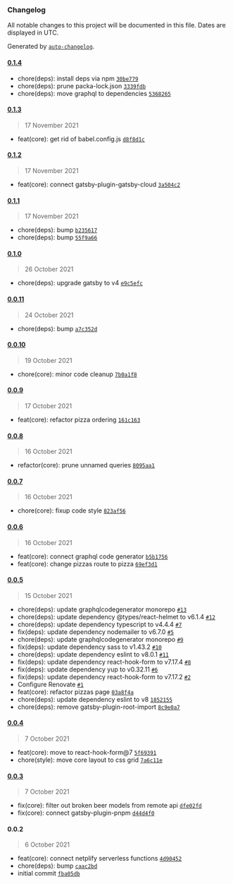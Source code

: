 ### Changelog

All notable changes to this project will be documented in this file. Dates are displayed in UTC.

Generated by [`auto-changelog`](https://github.com/CookPete/auto-changelog).

#### [0.1.4](https://github.com/dvakatsiienko/slick-slices-ui/compare/0.1.3...0.1.4)

- chore(deps): install deps via npm [`30be779`](https://github.com/dvakatsiienko/slick-slices-ui/commit/30be779a1b952f1e93ae92a6a8c85f71d7117aff)
- chore(deps): prune packa-lock.json [`3339fdb`](https://github.com/dvakatsiienko/slick-slices-ui/commit/3339fdbc8a42827e546d61c59a943b6fd5e6495a)
- chore(deps): move graphql to dependencies [`5368265`](https://github.com/dvakatsiienko/slick-slices-ui/commit/5368265e845914215fae2d187ad298da3205c714)

#### [0.1.3](https://github.com/dvakatsiienko/slick-slices-ui/compare/0.1.2...0.1.3)

> 17 November 2021

- feat(core): get rid of babel.config.js [`d8f8d1c`](https://github.com/dvakatsiienko/slick-slices-ui/commit/d8f8d1ccafea5099233a613cd7fdf900ed236204)

#### [0.1.2](https://github.com/dvakatsiienko/slick-slices-ui/compare/0.1.1...0.1.2)

> 17 November 2021

- feat(core): connect gatsby-plugin-gatsby-cloud [`3a504c2`](https://github.com/dvakatsiienko/slick-slices-ui/commit/3a504c2b759dde3b05c529c5429c4b5751783f33)

#### [0.1.1](https://github.com/dvakatsiienko/slick-slices-ui/compare/0.1.0...0.1.1)

> 17 November 2021

- chore(deps): bump [`b235617`](https://github.com/dvakatsiienko/slick-slices-ui/commit/b235617dfca5c59c4b2665abd76099130c6fcb2a)
- chore(deps): bump [`55f9a66`](https://github.com/dvakatsiienko/slick-slices-ui/commit/55f9a6646dd14c08118083f7735e7c3c882f0d82)

#### [0.1.0](https://github.com/dvakatsiienko/slick-slices-ui/compare/0.0.11...0.1.0)

> 26 October 2021

- chore(deps): upgrade gatsby to v4 [`e9c5efc`](https://github.com/dvakatsiienko/slick-slices-ui/commit/e9c5efc8a816dccab2d55ec9442963fa90ff05a6)

#### [0.0.11](https://github.com/dvakatsiienko/slick-slices-ui/compare/0.0.10...0.0.11)

> 24 October 2021

- chore(deps): bump [`a7c352d`](https://github.com/dvakatsiienko/slick-slices-ui/commit/a7c352d93429ef78f1c1ff5e5596a064bdc0de55)

#### [0.0.10](https://github.com/dvakatsiienko/slick-slices-ui/compare/0.0.9...0.0.10)

> 19 October 2021

- chore(core): minor code cleanup [`7b0a1f8`](https://github.com/dvakatsiienko/slick-slices-ui/commit/7b0a1f826839186db538c07d09e0aae13ad5097e)

#### [0.0.9](https://github.com/dvakatsiienko/slick-slices-ui/compare/0.0.8...0.0.9)

> 17 October 2021

- feat(core): refactor pizza ordering [`161c163`](https://github.com/dvakatsiienko/slick-slices-ui/commit/161c1632b6bb36503e9b5d1a07ce31c11e158bc9)

#### [0.0.8](https://github.com/dvakatsiienko/slick-slices-ui/compare/0.0.7...0.0.8)

> 16 October 2021

- refactor(core): prune unnamed queries [`8095aa1`](https://github.com/dvakatsiienko/slick-slices-ui/commit/8095aa12881c1eb17633747f28766c34e4f25e8e)

#### [0.0.7](https://github.com/dvakatsiienko/slick-slices-ui/compare/0.0.6...0.0.7)

> 16 October 2021

- chore(core): fixup code style [`823af56`](https://github.com/dvakatsiienko/slick-slices-ui/commit/823af56fe7a501ae5aae21f6c21298f37a1ea8ba)

#### [0.0.6](https://github.com/dvakatsiienko/slick-slices-ui/compare/0.0.5...0.0.6)

> 16 October 2021

- feat(core): connect graphql code generator [`b5b1756`](https://github.com/dvakatsiienko/slick-slices-ui/commit/b5b1756930d97da97a92a53488063577a0191408)
- feat(core): change pizzas route to pizza [`69ef3d1`](https://github.com/dvakatsiienko/slick-slices-ui/commit/69ef3d12c025949e85018798e5dced6411b4d8b2)

#### [0.0.5](https://github.com/dvakatsiienko/slick-slices-ui/compare/0.0.4...0.0.5)

> 15 October 2021

- chore(deps): update graphqlcodegenerator monorepo [`#13`](https://github.com/dvakatsiienko/slick-slices-ui/pull/13)
- chore(deps): update dependency @types/react-helmet to v6.1.4 [`#12`](https://github.com/dvakatsiienko/slick-slices-ui/pull/12)
- chore(deps): update dependency typescript to v4.4.4 [`#7`](https://github.com/dvakatsiienko/slick-slices-ui/pull/7)
- fix(deps): update dependency nodemailer to v6.7.0 [`#5`](https://github.com/dvakatsiienko/slick-slices-ui/pull/5)
- chore(deps): update graphqlcodegenerator monorepo [`#9`](https://github.com/dvakatsiienko/slick-slices-ui/pull/9)
- fix(deps): update dependency sass to v1.43.2 [`#10`](https://github.com/dvakatsiienko/slick-slices-ui/pull/10)
- chore(deps): update dependency eslint to v8.0.1 [`#11`](https://github.com/dvakatsiienko/slick-slices-ui/pull/11)
- fix(deps): update dependency react-hook-form to v7.17.4 [`#8`](https://github.com/dvakatsiienko/slick-slices-ui/pull/8)
- fix(deps): update dependency yup to v0.32.11 [`#6`](https://github.com/dvakatsiienko/slick-slices-ui/pull/6)
- fix(deps): update dependency react-hook-form to v7.17.2 [`#2`](https://github.com/dvakatsiienko/slick-slices-ui/pull/2)
- Configure Renovate [`#1`](https://github.com/dvakatsiienko/slick-slices-ui/pull/1)
- feat(core): refactor pizzas page [`03a8f4a`](https://github.com/dvakatsiienko/slick-slices-ui/commit/03a8f4acf73c7b98303acb49d0c35bb418e8be78)
- chore(deps): update dependency eslint to v8 [`1852155`](https://github.com/dvakatsiienko/slick-slices-ui/commit/185215513c69faa316c2f21a1a58e4e72a3e084c)
- chore(deps): remove gatsby-plugin-root-import [`8c9e0a7`](https://github.com/dvakatsiienko/slick-slices-ui/commit/8c9e0a709b9ae8e2e90b6fed3fd11b6a45b82b3f)

#### [0.0.4](https://github.com/dvakatsiienko/slick-slices-ui/compare/0.0.3...0.0.4)

> 7 October 2021

- feat(core): move to react-hook-form@7 [`5f69391`](https://github.com/dvakatsiienko/slick-slices-ui/commit/5f693911dcace5dbb5d029986efe64ff229895be)
- chore(style): move core layout to css grid [`7a6c11e`](https://github.com/dvakatsiienko/slick-slices-ui/commit/7a6c11e3c8f5cd65b87a6debfa884a685deb2c27)

#### [0.0.3](https://github.com/dvakatsiienko/slick-slices-ui/compare/0.0.2...0.0.3)

> 7 October 2021

- fix(core): filter out broken beer models from remote api [`dfe02fd`](https://github.com/dvakatsiienko/slick-slices-ui/commit/dfe02fdc68e2c1b85dc89f2c46c48ebfd83d8432)
- fix(core): connect gatsby-plugin-pnpm [`d44d4f0`](https://github.com/dvakatsiienko/slick-slices-ui/commit/d44d4f0d3c12d536ecc02837c3b4f9694f3b9b39)

#### 0.0.2

> 6 October 2021

- feat(core): connect netplify serverless functions [`4d90452`](https://github.com/dvakatsiienko/slick-slices-ui/commit/4d9045237bf0e528f4a37bcc45da302b04cf0306)
- chore(deps): bump [`caac2bd`](https://github.com/dvakatsiienko/slick-slices-ui/commit/caac2bd136644221296f4cfc18666cb86d000d60)
- initial commit [`fba05db`](https://github.com/dvakatsiienko/slick-slices-ui/commit/fba05db519df1942f7af009eaa1898ab077f281a)
